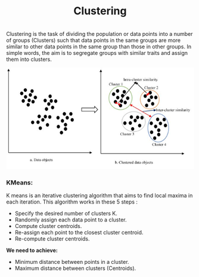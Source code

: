 <h1 align="center">Clustering</h1><br>
Clustering is the task of dividing the population or data points into a number of groups (Clusters) such that data points in the same groups are more similar to other data points in the same group than those in other groups. In simple words, the aim is to segregate groups with similar traits and assign them into clusters.

<img src="images/Clustering example.jpg"></img>

### KMeans: <br>

K means is an iterative clustering algorithm that aims to find local maxima in each iteration. This algorithm works in these 5 steps :
- Specify the desired number of clusters K.
- Randomly assign each data point to a cluster.
- Compute cluster centroids.
- Re-assign each point to the closest cluster centroid.
- Re-compute cluster centroids.

**We need to achieve:**
- Minimum distance between points in a cluster.
- Maximum distance between clusters (Centroids).
